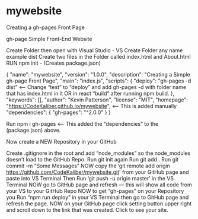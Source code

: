# mywebsite
Creating a gh-pages Front Page

gh-page Simple Front-End Website

Create Folder then open with Visual Studio - VS
Create Folder any name example dist
Create two files in the Folder called index.html and About.html
RUN npm init - (Creates package.json)

{
  "name": "mywebsite",
  "version": "1.0.0",
  "description": "Creating a Simple gh-page Front Page",
  "main": "index.js",
  "scripts": {
    "deploy": "gh-pages -d dist" <— Change “test” to “deploy” and add gh-pages -d with folder name that has index.html in it OR in react “build” after running npm build.
  },
  "keywords": [],
  "author": "Kevin Patterson",
  "license": "MIT",
  "homepage": "https://CodeKaliber.github.io/mywebsite", <— This is added manually
  "dependencies": {
    "gh-pages": "^2.0.0"
  }
}

Run npm i gh-pages <— This added the “dependencies” to the (package.json) above.

Now create a NEW Repository in your GitHub

Create .gitignore in the root and add “node_modules” so the node_modules doesn’t load to the GitHub Repo.
Run git init again
Run git add .
Run git commit -m “Some Messages”
NOW copy the ‘git remote add origin https://github.com/CodeKaliber/mywebsite.git' from your GitHub page and paste into VS Terminal
Then Run ‘git push -u origin master’ in the VS Terminal
NOW go to GitHub page and refresh — this will show all code from your VS to your GitHub Repo
NOW to get “gh-pages” on your Repository you Run “npm run deploy” in your VS Terminal then go to GitHub page and refresh the page.
NOW on your GitHub page click setting button upper right and scroll down to the link that was created. Click to see your site.

